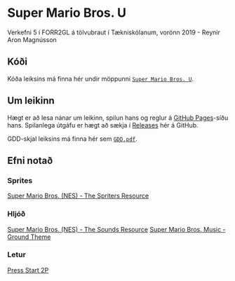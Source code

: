# Super Mario Bros. U

Verkefni 5 í FORR2GL á tölvubraut í Tækniskólanum, vorönn 2019 - Reynir Aron Magnússon

## Kóði

Kóða leiksins má finna hér undir möppunni [`Super Mario Bros. U`](Super%20Mario%20Bros.%20U/).

## Um leikinn

Hægt er að lesa nánar um leikinn, spilun hans og reglur á [GitHub Pages](https://reyniraron.github.io/forr2gl-verkefni-5/)-síðu hans. Spilanlega útgáfu er hægt að sækja í [Releases](https://github.com/reyniraron/forr2gl-verkefni-5/releases) hér á GitHub.

GDD-skjal leiksins má finna hér sem [`GDD.pdf`](GDD.pdf).

## Efni notað

### Sprites

[Super Mario Bros. (NES) - The Spriters Resource](https://www.spriters-resource.com/nes/supermariobros/)

### Hljóð

[Super Mario Bros. (NES) - The Sounds Resource](https://www.sounds-resource.com/nes/supermariobros/sound/276/)
[Super Mario Bros. Music - Ground Theme](https://www.youtube.com/watch?v=wGX4obVl64w)

### Letur

[Press Start 2P](https://www.dafont.com/press-start-2p.font)
